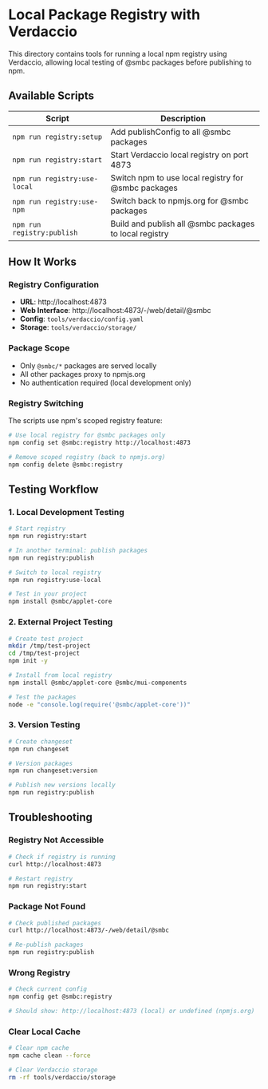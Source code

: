 # Local Package Registry with Verdaccio

This directory contains tools for running a local npm registry using Verdaccio, allowing local testing of @smbc packages before publishing to npm.

## Available Scripts

| Script                       | Description                                            |
| ---------------------------- | ------------------------------------------------------ |
| `npm run registry:setup`     | Add publishConfig to all @smbc packages                |
| `npm run registry:start`     | Start Verdaccio local registry on port 4873            |
| `npm run registry:use-local` | Switch npm to use local registry for @smbc packages    |
| `npm run registry:use-npm`   | Switch back to npmjs.org for @smbc packages            |
| `npm run registry:publish`   | Build and publish all @smbc packages to local registry |

## How It Works

### Registry Configuration

- **URL**: http://localhost:4873
- **Web Interface**: http://localhost:4873/-/web/detail/@smbc
- **Config**: `tools/verdaccio/config.yaml`
- **Storage**: `tools/verdaccio/storage/`

### Package Scope

- Only `@smbc/*` packages are served locally
- All other packages proxy to npmjs.org
- No authentication required (local development only)

### Registry Switching

The scripts use npm's scoped registry feature:

```bash
# Use local registry for @smbc packages only
npm config set @smbc:registry http://localhost:4873

# Remove scoped registry (back to npmjs.org)
npm config delete @smbc:registry
```

## Testing Workflow

### 1. Local Development Testing

```bash
# Start registry
npm run registry:start

# In another terminal: publish packages
npm run registry:publish

# Switch to local registry
npm run registry:use-local

# Test in your project
npm install @smbc/applet-core
```

### 2. External Project Testing

```bash
# Create test project
mkdir /tmp/test-project
cd /tmp/test-project
npm init -y

# Install from local registry
npm install @smbc/applet-core @smbc/mui-components

# Test the packages
node -e "console.log(require('@smbc/applet-core'))"
```

### 3. Version Testing

```bash
# Create changeset
npm run changeset

# Version packages
npm run changeset:version

# Publish new versions locally
npm run registry:publish
```

## Troubleshooting

### Registry Not Accessible

```bash
# Check if registry is running
curl http://localhost:4873

# Restart registry
npm run registry:start
```

### Package Not Found

```bash
# Check published packages
curl http://localhost:4873/-/web/detail/@smbc

# Re-publish packages
npm run registry:publish
```

### Wrong Registry

```bash
# Check current config
npm config get @smbc:registry

# Should show: http://localhost:4873 (local) or undefined (npmjs.org)
```

### Clear Local Cache

```bash
# Clear npm cache
npm cache clean --force

# Clear Verdaccio storage
rm -rf tools/verdaccio/storage
```
